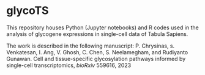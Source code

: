 # glycoTS

This repository houses Python (Jupyter notebooks) and R codes used in the analysis of glycogene expressions in single-cell data of Tabula Sapiens. 

The work is described in the following manuscript:
P. Chrysinas, s. Venkatesan, I. Ang, V. Ghosh, C. Chen, S. Neelamegham, and Rudiyanto Gunawan. Cell and tissue-specific glycosylation pathways informed by single-cell transcriptomics, _bioRxiv_ 559616, 2023
